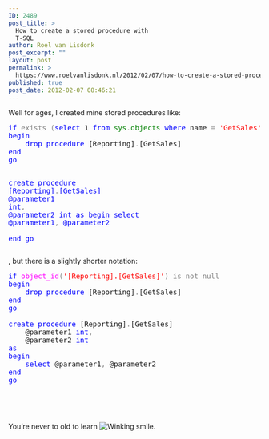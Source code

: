 ```yaml
---
ID: 2489
post_title: >
  How to create a stored procedure with
  T-SQL
author: Roel van Lisdonk
post_excerpt: ""
layout: post
permalink: >
  https://www.roelvanlisdonk.nl/2012/02/07/how-to-create-a-stored-procedure-with-t-sql/
published: true
post_date: 2012-02-07 08:46:21
---
```

<p>Well for ages, I created mine stored procedures like:</p>  <pre class="code"><span style="color: blue">if </span><span style="color: gray">exists (</span><span style="color: blue">select </span>1 <span style="color: blue">from </span><span style="color: green">sys</span><span style="color: gray">.</span><span style="color: green">objects </span><span style="color: blue">where </span>name <span style="color: gray">= </span><span style="color: red">'GetSales' </span><span style="color: gray">and </span><span style="color: blue">type </span><span style="color: gray">= </span><span style="color: red">'p'</span><span style="color: gray">)
</span><span style="color: blue">begin
    drop procedure </span>[Reporting]<span style="color: gray">.</span>[GetSales]
<span style="color: blue">end
go

create procedure </span>[Reporting]<span style="color: gray">.</span>[GetSales]
    @parameter1 <span style="color: blue">int</span><span style="color: gray">,
    </span>@parameter2 <span style="color: blue">int
as
begin
    select </span>@parameter1<span style="color: gray">, </span>@parameter2    
<span style="color: blue">end
go
</span></pre>

<p>, but there is a slightly shorter notation:</p>

<pre class="code"><span style="color: blue">if </span><span style="color: magenta">object_id</span><span style="color: gray">(</span><span style="color: red">'[Reporting].[GetSales]'</span><span style="color: gray">) is not null
</span><span style="color: blue">begin
    drop procedure </span>[Reporting]<span style="color: gray">.</span>[GetSales]
<span style="color: blue">end
go

create procedure </span>[Reporting]<span style="color: gray">.</span>[GetSales]
    @parameter1 <span style="color: blue">int</span><span style="color: gray">,
    </span>@parameter2 <span style="color: blue">int
as
begin
    select </span>@parameter1<span style="color: gray">, </span>@parameter2    
<span style="color: blue">end
go</span></pre>


<p>&#160;</p>

<p>&#160;</p>

<p>You’re never to old to learn <img style="border-bottom-style: none; border-left-style: none; border-top-style: none; border-right-style: none" class="wlEmoticon wlEmoticon-winkingsmile" alt="Winking smile" src="http://www.roelvanlisdonk.nl/wp-content/uploads/2012/02/wlEmoticon-winkingsmile.png" />.</p>